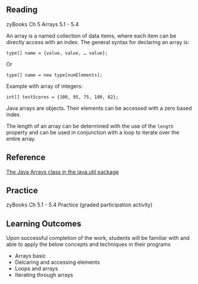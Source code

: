 ## Reading

zyBooks Ch 5 Arrays 5.1 - 5.4

An array is a named collection of data items, where each item can be directly access with an index.
The general syntax for declaring an array is:

```
type[] name = {value, value, … value};
```

Or

```
type[] name = new type[numElements];
```

Example with array of integers:

```
int[] testScores = {100, 95, 75, 100, 82};
```


Java arrays are objects. Their elements can be accessed with a zero based index.

The length of an array can be determined with the use of the ```length``` property and can be used in conjunction with a loop to iterate over the entire array.


## Reference
[The Java Arrays class in the java.util package](https://docs.oracle.com/javase/7/docs/api/java/util/Arrays.htmll)

## Practice

zyBooks Ch 5.1 - 5.4 Practice (graded participation activity)

## Learning Outcomes
Upon successful completion of the work, students will be familiar with and able to apply the below concepts and techniques in their programs

* Arrays basic
* Delcaring and accessing elements
* Loops and arrays
* Iterating through arrays

